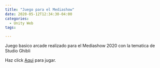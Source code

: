 ```yaml
---
title: "Juego para el Mediashow"
date: 2020-05-12T12:34:30-04:00
categories:
  - Unity Web
tags:

---
```


Juego basico arcade realizado para el Mediashow 2020 con la tematica de Studio Ghibli


Haz click [Aqui][jekyll-docs] para jugar.

[jekyll-docs]: https://zhix115.github.io/assets/unity/MediashowPacman/index.html
